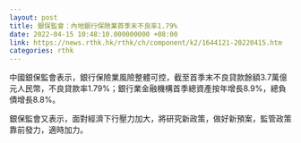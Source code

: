 ```yaml
---
layout: post
title: 銀保監會：內地銀行保險業首季末不良率1.79%
date: 2022-04-15 10:48:10.000000000 +08:00
link: https://news.rthk.hk/rthk/ch/component/k2/1644121-20220415.htm
categories: rthk
---
```


中國銀保監會表示，銀行保險業風險整體可控，截至首季末不良貸款餘額3.7萬億元人民幣，不良貸款率1.79%；銀行業金融機構首季總資產按年增長8.9%，總負債增長8.8%。

銀保監會又表示，面對經濟下行壓力加大，將研究新政策，做好新預案，監管政策靠前發力，適時加力。
